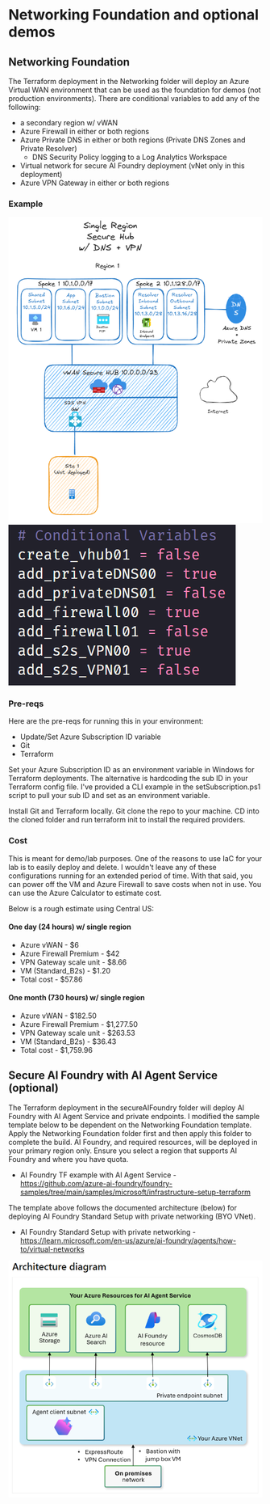 # Networking Foundation and optional demos
## Networking Foundation
The Terraform deployment in the Networking folder will deploy an Azure Virtual WAN environment that can be used as the foundation for demos (not production environments). There are conditional variables to add any of the following:
* a secondary region w/ vWAN
* Azure Firewall in either or both regions
* Azure Private DNS in either or both regions (Private DNS Zones and Private Resolver)
  * DNS Security Policy logging to a Log Analytics Workspace
* Virtual network for secure AI Foundry deployment (vNet only in this deployment)
* Azure VPN Gateway in either or both regions

### Example
![Diagram](./Diagrams/1reg-shub-dns-vpn.png)
![tfvars](./Diagrams/1reg-shub-dns-vpn-vars.png)

### Pre-reqs
Here are the pre-reqs for running this in your environment:
* Update/Set Azure Subscription ID variable
* Git
* Terraform

Set your Azure Subscription ID as an environment variable in Windows for Terraform deployments. The alternative is hardcoding the sub ID in your Terraform config file. I've provided a CLI example in the setSubscription.ps1 script to pull your sub ID and set as an environment variable. 

Install Git and Terraform locally. Git clone the repo to your machine. CD into the cloned folder and run terraform init to install the required providers. 

### Cost
This is meant for demo/lab purposes. One of the reasons to use IaC for your lab is to easily deploy and delete. I wouldn't leave any of these configurations running for an extended period of time. With that said, you can power off the VM and Azure Firewall to save costs when not in use. You can use the Azure Calculator to estimate cost. 

Below is a rough estimate using Central US:

#### One day (24 hours) w/ single region
* Azure vWAN - $6
* Azure Firewall Premium - $42
* VPN Gateway scale unit - $8.66
* VM (Standard_B2s) - $1.20
* Total cost - $57.86

#### One month (730 hours) w/ single region
* Azure vWAN - $182.50
* Azure Firewall Premium - $1,277.50
* VPN Gateway scale unit - $263.53
* VM (Standard_B2s) - $36.43
* Total cost - $1,759.96

## Secure AI Foundry with AI Agent Service (optional)
The Terraform deployment in the secureAIFoundry folder will deploy AI Foundry with AI Agent Service and private endpoints. I modified the sample template below to be dependent on the Networking Foundation template. Apply the Networking Foundation folder first and then apply this folder to complete the build. AI Foundry, and required resources, will be deployed in your primary region only. Ensure you select a region that supports AI Foundry and where you have quota.

* AI Foundry TF example with AI Agent Service - https://github.com/azure-ai-foundry/foundry-samples/tree/main/samples/microsoft/infrastructure-setup-terraform

The template above follows the documented architecture (below) for deploying AI Foundry Standard Setup with private networking (BYO VNet). 

* AI Foundry Standard Setup with private networking - https://learn.microsoft.com/en-us/azure/ai-foundry/agents/how-to/virtual-networks

![secureAIFoundry](./Diagrams/secureAIFoundry-diagram.png)